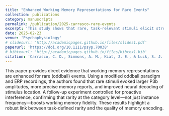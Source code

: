 ```yaml
---
title: "Enhanced Working Memory Representations for Rare Events"
collection: publications
category: manuscripts
permalink: /publication/2025-carrasco-rare-events
excerpt: 'This study shows that rare, task-relevant stimuli elicit stronger working memory representations, indexed by behavioral accuracy, reduced bias, and enhanced EEG decoding.'
date: 2025-02-23
venue: 'Psychophysiology'
# slidesurl: 'http://academicpages.github.io/files/slides1.pdf'
paperurl: 'https://doi.org/10.1111/psyp.70038'
# bibtexurl: 'http://academicpages.github.io/files/bibtex1.bib'
citation: 'Carrasco, C. D., Simmons, A. M., Kiat, J. E., & Luck, S. J. (2025). "Enhanced Working Memory Representations for Rare Events." <i>Psychophysiology</i>, 62:e70038. https://doi.org/10.1111/psyp.70038'
---
```

This paper provides direct evidence that working memory representations are enhanced for rare (oddball) events. Using a modified oddball paradigm and ERP recordings, the authors found that rare stimuli evoked larger P3b amplitudes, more precise memory reports, and improved neural decoding of stimulus location. A follow-up experiment controlled for proactive interference, confirming that rarity at the category level—not just instance frequency—boosts working memory fidelity. These results highlight a robust link between task-defined rarity and the quality of memory encoding.
